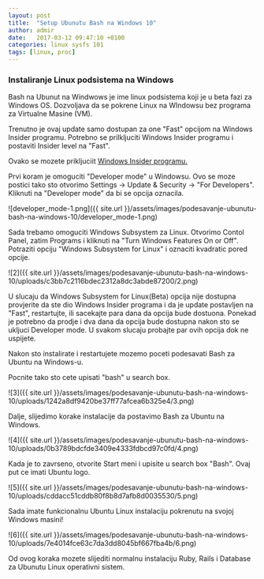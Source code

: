 ```yaml
---
layout: post
title:  "Setup Ubunutu Bash na Windows 10"
author: admir
date:   2017-03-12 09:47:10 +0100
categories: linux sysfs 101
tags: [linux, proc]
---
```


### Instaliranje Linux podsistema na Windows

Bash na Ubunut na Windwows je ime linux podsistema koji je u beta fazi za Windows OS. 
Dozvoljava da se pokrene Linux na WIndowsu bez programa za  Virtualne Masine (VM).

Trenutno je ovaj update samo dostupan za one "Fast" opcijom na Windows Insider programu. 
Potrebno se prilkljuciti Windows Insider programu i postaviti Insider level na "Fast".

Ovako se mozete prikljuciit [Windows Insider programu.](http://www.pcworld.com/article/3038430/windows/how-to-join-the-windows-10-insider-preview-program.html)

Prvi koram je omoguciti  "Developer mode" u Windowsu. Ovo se moze postici tako sto otvorimo Settings -> Update & Security -> "For Developers".  
Kliknuti na "Developer mode" da bi se opcija oznacila.

![developer_mode-1.png]({{ site.url }}/assets/images/podesavanje-ubunutu-bash-na-windows-10/developer_mode-1.png)

Sada trebamo omoguciti Windows Subsystem za Linux. Otvorimo Contol Panel, zatim Programs i kliknuti na "Turn Windows Features On or Off". Potraziti opciju "Windows Subsystem for Linux" i oznaciti kvadratic pored opcije.

![2]({{ site.url }}/assets/images/podesavanje-ubunutu-bash-na-windows-10/uploads/c3bb7c2116bdec2312a8dc3abde87200/2.png)

U slucaju da Windows Subsystem for Linux(Beta) opcija nije dostupna provjerite da ste dio Windows Insider programa i da je update postavljen na "Fast", restartujte, ili sacekajte para dana da opcija bude dostuona. Ponekad je potrebno da prodje i dva dana da opcija bude dostupna nakon sto se ukljuci Developer mode. U svakom slucaju probajte par ovih opcija dok ne uspijete.

Nakon sto instalirate i restartujete mozemo poceti podesavati Bash za Ubuntu na Windows-u.

Pocnite tako sto cete upisati "bash" u search box.

![3]({{ site.url }}/assets/images/podesavanje-ubunutu-bash-na-windows-10/uploads/1242a8df9420be37ff77afcea6b325e4/3.png)

Dalje, slijedimo korake instalacije da postavimo Bash za Ubuntu na Windows.

![4]({{ site.url }}/assets/images/podesavanje-ubunutu-bash-na-windows-10/uploads/0b3789bdcfde3409e4333fdbcd97c0fd/4.png)

Kada je to zavrseno, otvorite Start meni i upisite u search box  "Bash". Ovaj put ce imati Ubuntu logo.

![5]({{ site.url }}/assets/images/podesavanje-ubunutu-bash-na-windows-10/uploads/cddacc51cddb80f8b8d7afb8d0035530/5.png)

Sada imate funkcionalnu Ubuntu Linux instalaciju pokrenutu na svojoj Windows masini!

![6]({{ site.url }}/assets/images/podesavanje-ubunutu-bash-na-windows-10/uploads/7e4014fce63c7da3dd8045bf667fba4b/6.png)

Od ovog koraka mozete slijediti normalnu instalaciju Ruby, Rails i Database za Ubunutu Linux operativni sistem.
